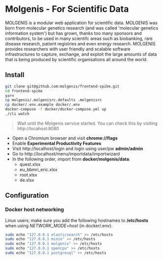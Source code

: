 # Molgenis - For Scientific Data

MOLGENIS is a modular web application for scientific data. MOLGENIS was born from
molecular genetics research (and was called 'molecular genetics information system')
but has grown, thanks too many sponsors and contributors, to be used in many
scientifc areas such as biobanking, rare disease research, patient registries
and even energy research. MOLGENIS provides researchers with user friendly and
scalable software infrastructures to capture, exchange, and exploit the large
amounts of data that is being produced by scientific organisations all around
the world.

## Install

```bash
git clone git@github.com:molgenis/frontend-spike.git
cd frontend-spike
yarn
cp molgenis/.molgenisrc.defaults .molgenisrc
cp docker/.env.example docker/.env
docker-compose -f docker/docker-compose.yml up
./cli watch
```

> Wait until the Molgenis service started. You can check this by visiting http://locahost:8080

* Open a Chromium browser and visit **chrome://flags**
* Enable **Experimental Productivity Features**
* Visit http://localhost/login and login using user/pw **admin/admin**
* Go to http://localhost/menu/importdata/importwizard
* In the following order, import from **docker/molgenis/data**:
  * quest.xlsx
  * eu_bbmri_eric.xlsx
  * root.xlsx
  * de.xlsx

## Configuration

### Docker host networking
Linux users; make sure you add the following hostnames to **/etc/hosts** when
using *NETWORK_MODE=host* (in docker/.env):

```bash
sudo echo "127.0.0.1 elasticsearch" >> /etc/hosts
sudo echo "127.0.0.1 minio" >> /etc/hosts
sudo echo "127.0.0.1 molgenis" >> /etc/hosts
sudo echo "127.0.0.1 opencpu" >> /etc/hosts
sudo echo "127.0.0.1 postgresql" >> /etc/hosts
```